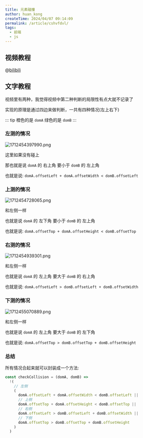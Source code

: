 ```yaml
---
title: 元素碰撞
author: huan_kong
createTime: 2024/04/07 09:14:09
permalink: /article/cshvfdvl/
tags:
  - 前端
  - js
---
```


## 视频教程

@[bilibili](BV1eL41187ts)

## 文字教程

视频里有两种，我觉得视频中第二种判断的局限性有点大就不记录了

实现的原理是通过四边来做判断，一共有四种情况(左上右下)

::: tip
橙色的是 `domA`
绿色的是 `domB`
:::

### 左测的情况

![1712454397990.png](https://img.huankong.top/i/2024/04/07/6611fafef1e03.png)

这里如果没有碰上

那也就是说 `domA` 的 右上角 要小于 `domB` 的 左上角

也就是说: `domA.offsetLeft + domA.offsetWidth < domB.offsetLeft`

### 上测的情况

![1712454728065.png](https://img.huankong.top/i/2024/04/07/6611fc4a58ec3.png)

和左侧一样

也就是说 `domA` 的 左下角 要小于 `domB` 的 左上角

也就是说: `domA.offsetTop + domA.offsetHeight < domB.offsetTop`

### 右测的情况

![1712454939301.png](https://img.huankong.top/i/2024/04/07/6611fd1ca76a5.png)

和左侧一样

也就是说 `domA` 的 左上角 要大于 `domB` 的 右上角

也就是说: `domA.offsetLeft > domB.offsetLeft + domB.offsetWidth`

### 下测的情况

![1712455070889.png](https://img.huankong.top/i/2024/04/07/6611fd9fdde44.png)

和左侧一样

也就是说 `domA` 的 左上角 要大于 `domB` 的 左下角

也就是说: `domA.offsetTop > domB.offsetTop + domB.offsetHeight`

### 总结

所有情况合起来就可以封装成一个方法:

```js
const checkCollision = (domA, domB) =>
  !(
    // 左侧
    (
      domA.offsetLeft + domA.offsetWidth < domB.offsetLeft ||
      // 上侧
      domA.offsetTop + domA.offsetHeight < domB.offsetTop ||
      // 右侧
      domA.offsetLeft > domB.offsetLeft + domB.offsetWidth ||
      // 下侧
      domA.offsetTop > domB.offsetTop + domB.offsetHeight
    )
  )
```
